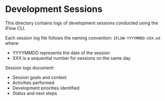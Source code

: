 # Development Sessions

This directory contains logs of development sessions conducted using the iFlow CLI.

Each session log file follows the naming convention: `IFLOW-YYYYMMDD-XXX.md` where:
- YYYYMMDD represents the date of the session
- XXX is a sequential number for sessions on the same day

Session logs document:
- Session goals and context
- Activities performed
- Development priorities identified
- Status and next steps